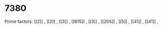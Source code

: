 # 7380

Prime factors: [[2]] , [[2]] , [[3]] , [[615]] , [[3]] , [[205]] , [[5]] , [[41]] , [[41]] , 